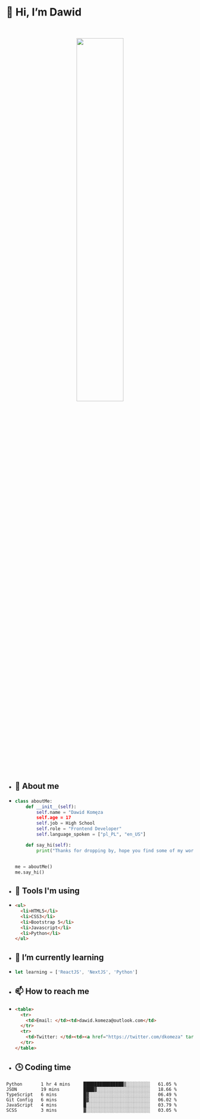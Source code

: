 <h1>👋 Hi, I’m Dawid</h1>
<p align="center">
   <br>
   <br>
   <img src="https://user-images.githubusercontent.com/106035813/169717090-b330e670-ddca-48c9-8b2d-2290dfb78111.png" width="50%">
   <br>
   <br>
</p>



- <h2>💁 About me</h2>
- ```Python
  class aboutMe:
      def __init__(self):
          self.name = "Dawid Komęza
          self.age = 17
          self.job = High School
          self.role = "Frontend Developer"
          self.language_spoken = ["pl_PL", "en_US"]

      def say_hi(self):
          print("Thanks for dropping by, hope you find some of my work interesting.")


  me = aboutMe()
  me.say_hi()
  ```
  
- <h2>🔨 Tools I'm using</h2>
- ```html
  <ul>
    <li>HTML5</li>
    <li>CSS3</li>
    <li>Bootstrap 5</li>
    <li>Javascript</li>
    <li>Python</li>
  </ul>
  
- <h2>🌱 I’m currently learning</h2>
- ```javascript
  let learning = ['ReactJS', 'NextJS', 'Python']
  ```
  
- <h2>📫 How to reach me</h2>
- ```html
  <table>
    <tr>
      <td>Email: </td><td>dawid.komeza@outlook.com</td>
    </tr>
    <tr>
      <td>Twitter: </td><td><a href="https://twitter.com/dkomeza" target="_blank">@dkomeza</a></td>
    </tr>
  </table>
  
- <h2>🕒 Coding time</h2>
   <!--START_SECTION:waka-->

```text
Python       1 hr 4 mins     ███████████████▒░░░░░░░░░   61.05 %
JSON         19 mins         ████▓░░░░░░░░░░░░░░░░░░░░   18.66 %
TypeScript   6 mins          █▓░░░░░░░░░░░░░░░░░░░░░░░   06.49 %
Git Config   6 mins          █▓░░░░░░░░░░░░░░░░░░░░░░░   06.02 %
JavaScript   4 mins          █░░░░░░░░░░░░░░░░░░░░░░░░   03.79 %
SCSS         3 mins          ▓░░░░░░░░░░░░░░░░░░░░░░░░   03.05 %
```

<!--END_SECTION:waka-->
